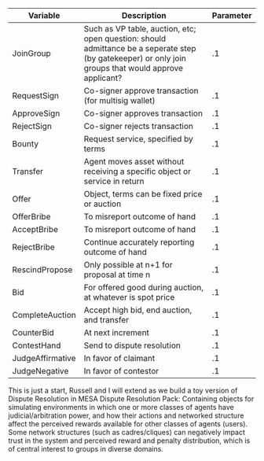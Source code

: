 Variable               |  Description          |  Parameter
-----------------------|-----------------------|-----------------------
JoinGroup              | Such as VP table, auction, etc; open question: should admittance be a seperate step (by gatekeeper) or only join groups that would approve applicant?  | .1
RequestSign            | Co-signer approve transaction (for multisig wallet)   | .1
ApproveSign            | Co-signer approves transaction  | .1
RejectSign             | Co-signer rejects transaction   | .1
Bounty                 | Request service, specified by terms   | .1  
Transfer               | Agent moves asset without receiving a specific object or service in return | .1
Offer                  | Object, terms can be fixed price or auction  | .1
OfferBribe             | To misreport outcome of hand       | .1
AcceptBribe            | To misreport outcome of hand   | .1
RejectBribe            | Continue accurately reporting outcome of hand  | .1
RescindPropose         | Only possible at n+1 for proposal at time n    | .1
Bid                    | For offered good during auction, at whatever is spot price  | .1
CompleteAuction        | Accept high bid, end auction, and transfer    | .1
CounterBid             | At next increment   | .1
ContestHand            | Send to dispute resolution    | .1
JudgeAffirmative       | In favor of claimant    | .1
JudgeNegative          | In favor of contestor   | .1

This is just a start, Russell and I will extend as we build a toy version of Dispute Resolution in MESA
Dispute Resolution Pack: Containing objects for simulating
environments in which one or more classes of agents have
judicial/arbitration power, and how their actions and networked
structure affect the perceived rewards available for other classes of
agents (users). Some network structures (such as cadres/cliques) can
negatively impact trust in the system and perceived reward and
penalty distribution, which is of central interest to groups in diverse
domains.

